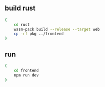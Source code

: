 ## build rust

```sh
(
    cd rust
    wasm-pack build --release --target web
    cp -rf pkg ../frontend
)
```

## run

```sh
(
    cd frontend
    npm run dev
)
```